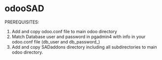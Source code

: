 # odooSAD

PREREQUISITES:
1. Add and copy odoo.conf file to main odoo directory
2. Match Database user and password in pgadmin4 with info in your odoo.conf file (db_user and db_password_) 
3. Add and copy SADaddons directory including all subdirectories to main odoo directory.
   
